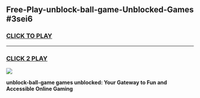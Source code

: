 
## Free-Play-unblock-ball-game-Unblocked-Games #3sei6
<h3>
<a href="https://news.freeplayer.one?title=unblock-ball-game&ref=8M">CLICK TO PLAY</a></h3>
<hr>

<h3>
<a href="https://news.freeplayer.one?title=unblock-ball-game&ref=8M">CLICK 2 PLAY</a>
  
</h3>

<a href="https://news.freeplayer.one?title=unblock-ball-game&ref=8M"><img src="https://clearcache.store/games.png"></a>


**unblock-ball-game games unblocked: Your Gateway to Fun and Accessible Online Gaming**

